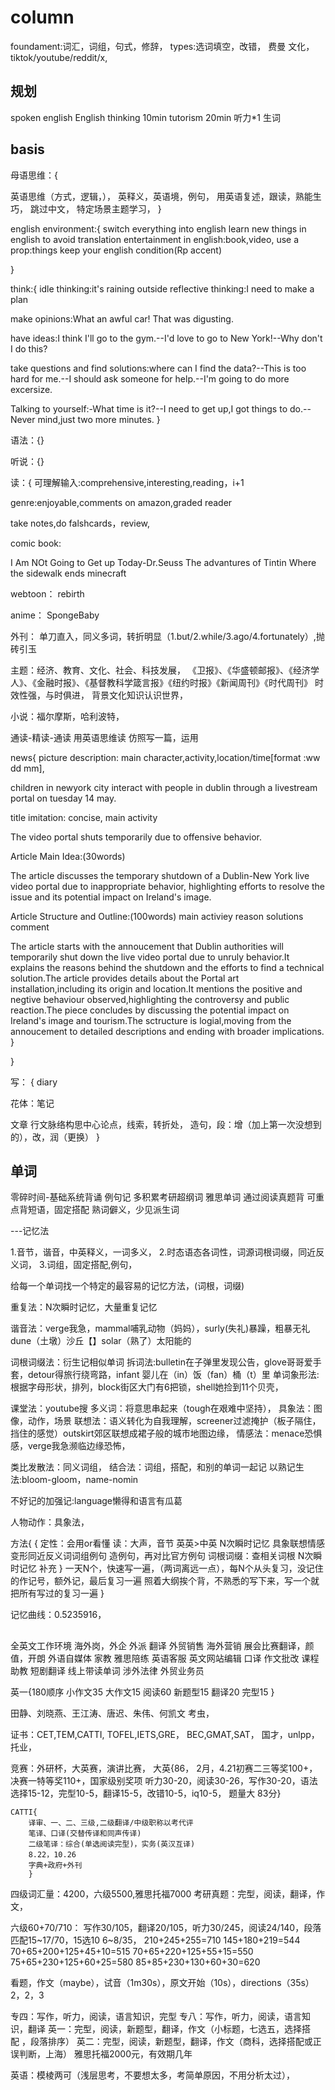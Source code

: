 
# column



foundament:词汇，词组，句式，修辞，
types:选词填空，改错，
费曼
文化，
tiktok/youtube/reddit/x,


## 规划
spoken english
English thinking 10min
tutorism 20min
听力*1
生词

## basis

母语思维：{

英语思维（方式，逻辑，），
英释义，英语境，例句，
用英语复述，跟读，熟能生巧，
跳过中文，
特定场景主题学习，
}

english environment:{
switch everything into english
learn new things in english to avoid translation
entertainment in english:book,video,
use a prop:things keep your english condition(Rp accent)

}

think:{
idle thinking:it's raining outside
reflective thinking:I need to make a plan



make opinions:What an awful car! That was digusting.

have ideas:I think I'll go to the gym.--I'd love to go to New York!--Why don't I do this?

take questions and find solutions:where can I find the data?--This is too hard for me.--I should ask someone for help.--I'm going to do more excersize.

Talking to yourself:-What time is it?--I need to get up,I got things to do.--Never mind,just two more minutes.
}


语法：{}

听说：{}

读：{
可理解输入:comprehensive,interesting,reading，i+1

genre:enjoyable,comments on amazon,graded reader

take notes,do falshcards，review,

comic book:

I Am NOt Going to Get up Today-Dr.Seuss
The advantures of Tintin
Where the sidewalk ends
minecraft


webtoon：
rebirth


anime：
SpongeBaby


外刊：
单刀直入，同义多词，转折明显（1.but/2.while/3.ago/4.fortunately）,抛砖引玉

主题：经济、教育、文化、社会、科技发展，
《卫报》、《华盛顿邮报》、《经济学人》、《金融时报》、《基督教科学箴言报》《纽约时报》《新闻周刊》《时代周刊》
时效性强，与时俱进，
背景文化知识认识世界，

小说：福尔摩斯，哈利波特，

通读-精读-通读
用英语思维读
仿照写一篇，运用


news{
picture description:
main character,activity,location/time[format :ww dd mm],

children in newyork city interact with people in dublin through a livestream portal on tuesday 14 may.

title imitation:
concise,
main activity

The video portal shuts temporarily due to offensive behavior.

Article Main Idea:(30words)

The article discusses the temporary shutdown of a Dublin-New York live video portal due to inappropriate behavior, highlighting efforts to resolve the issue and its potential impact on Ireland's image.

Article Structure and Outline:(100words)
main activiey
reason
solutions
comment

The article starts with the annoucement that Dublin authorities will temporarily shut down the live video portal due to unruly behavior.It explains the reasons behind the shutdown and the efforts to find a technical solution.The article provides details about the Portal art installation,including its origin and location.It mentions the positive and negtive behaviour observed,highlighting the controversy and public reaction.The piece concludes by discussing the potential impact on Ireland's image and tourism.The sctructure is logial,moving from the annoucement to detailed descriptions and ending with broader implications.
}

}




写：
{
diary


花体：笔记

文章
行文脉络构思中心论点，线索，转折处，
造句，段：增（加上第一次没想到的），改，润（更换）
}



## 单词    


零碎时间-基础系统背诵
例句记
多积累考研超纲词
雅思单词
通过阅读真题背
可重点背短语，固定搭配
熟词僻义，少见派生词

---记忆法

1.音节，谐音，中英释义，一词多义，
2.时态语态各词性，词源词根词缀，同近反义词，
3.词组，固定搭配,例句，

给每一个单词找一个特定的最容易的记忆方法，(词根，词缀)

重复法：N次瞬时记忆，大量重复记忆

谐音法：verge我急，mammal哺乳动物（妈妈），surly(失礼)暴躁，粗暴无礼dune（土墩）沙丘【】solar（熟了）太阳能的

词根词缀法：衍生记相似单词
拆词法:bulletin在子弹里发现公告，glove哥哥爱手套，detour得旅行绕弯路，infant 婴儿在（in）饭（fan）桶（t）里
单词象形法:根据字母形状，排列，block街区大门有6把锁，shell她捡到11个贝壳，

课堂法：youtube搜
多义词：将意思串起来（tough在艰难中坚持），
具象法：图像，动作，场景
联想法：语义转化为自我理解，screener过滤掩护（板子隔住，挡住的感觉）outskirt郊区联想成裙子般的城市地图边缘，
情感法：menace恐惧感，verge我急濒临边缘恐怖，

类比发散法：同义词组，
结合法：词组，搭配，和别的单词一起记
以熟记生法:bloom-gloom，name-nomin

不好记的加强记:language懒得和语言有瓜葛

人物动作：具象法，



方法{
        {
        定性：会用or看懂
        读：大声，音节
        英英>中英
        N次瞬时记忆
        具象联想情感 
        变形同近反义词词组例句
        造例句，再对比官方例句
        词根词缀：查相关词根
        N次瞬时记忆
        补充
    }
    一天N个，快速写一遍，（两词离远一点），每N个从头复习，没记住的作记号，额外记，最后复习一遍
    照着大纲挨个背，不熟悉的写下来，写一个就把所有写过的复习一遍
}


记忆曲线：0.5235916，


##

全英文工作环境
海外岗，外企
外派
翻译
外贸销售
海外营销
展会比赛翻译，颜值，开朗
外语自媒体
家教
雅思陪练
英语客服
英文网站编辑
口译
作文批改
课程助教
短剧翻译
线上带读单词
涉外法律
外贸业务员



英一{180顺序
        小作文35
        大作文15
        阅读60
        新题型15
        翻译20
        完型15
}

田静、刘晓燕、王江涛、唐迟、朱伟、何凯文
考虫，

证书：CET,TEM,CATTI,
TOFEL,IETS,GRE，
BEC,GMAT,SAT，
国才，unlpp，托业，

竞赛：外研杯，大英赛，演讲比赛，
    大英{86，
        2月，4.21初赛二三等奖100+，决赛一特等奖110+，国家级别奖项
        听力30-20，阅读30-26，写作30-20，语法选择15-12，完型10-5，翻译15-5，改错10-5，iq10-5，
        题量大
        83分}

    CATTI{
        译审、一、二、三级,二级翻译/中级职称以考代评
        笔译、口译(交替传译和同声传译)
        二级笔译：综合(单选阅读完型)，实务(英汉互译)
        8.22，10.26
        字典+政府+外刊
        }
 
四级词汇量：4200，六级5500,雅思托福7000
考研真题：完型，阅读，翻译，作文，

六级60+70/710：
写作30/105，翻译20/105，听力30/245，阅读24/140，段落匹配15~17/70，15选10 6~8/35，
210+245+255=710
145+180+219=544
70+65+200+125+45+10=515
70+65+220+125+55+15=550
75+65+230+125+60+25=580
85+85+230+130+60+30=620

看题，作文（maybe），试音（1m30s），原文开始（10s），directions（35s）2，2，3


专四：写作，听力，阅读，语言知识，完型
专八：写作，听力，阅读，语言知识，翻译
英一：完型，阅读，新题型，翻译，作文（小标题，七选五，选择搭配 ，段落排序）
英二：完型，阅读，新题型，翻译，作文（商科，选择搭配或正误判断，上海）
雅思托福2000元，有效期几年


英语：模棱两可（浅层思考，不要想太多，考简单原因，不用分析太过），
